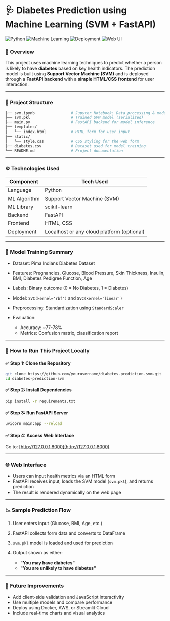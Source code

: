 # 🩺 Diabetes Prediction using Machine Learning (SVM + FastAPI)

![Python](https://img.shields.io/badge/Python-3.9%2B-blue) ![Machine Learning](https://img.shields.io/badge/Model-SVM-green) ![Deployment](https://img.shields.io/badge/Deployed-FastAPI-orange) ![Web UI](https://img.shields.io/badge/Frontend-HTML%2FCSS-yellow)

### 📌 Overview

This project uses machine learning techniques to predict whether a person is likely to have **diabetes** based on key health indicators. The prediction model is built using **Support Vector Machine (SVM)** and is deployed through a **FastAPI backend** with a **simple HTML/CSS frontend** for user interaction.

---

### 📁 Project Structure

```bash
├── svm.ipynb                # Jupyter Notebook: Data processing & model training
├── svm.pkl                  # Trained SVM model (serialized)
├── main.py                  # FastAPI backend for model inference
├── templates/
│   └── index.html           # HTML form for user input
├── static/
│   └── style.css            # CSS styling for the web form
├── diabetes.csv             # Dataset used for model training
└── README.md                # Project documentation
```

---

### ⚙️ Technologies Used

| Component    | Tech Used                                  |
| ------------ | ------------------------------------------ |
| Language     | Python                                     |
| ML Algorithm | Support Vector Machine (SVM)               |
| ML Library   | scikit-learn                               |
| Backend      | FastAPI                                    |
| Frontend     | HTML, CSS                                  |
| Deployment   | Localhost or any cloud platform (optional) |

---

### 🧠 Model Training Summary

* Dataset: Pima Indians Diabetes Dataset
* Features: Pregnancies, Glucose, Blood Pressure, Skin Thickness, Insulin, BMI, Diabetes Pedigree Function, Age
* Labels: Binary outcome (0 = No Diabetes, 1 = Diabetes)
* Model: `SVC(kernel='rbf')` and `SVC(kernel='linear')`
* Preprocessing: Standardization using `StandardScaler`
* Evaluation:

  * Accuracy: \~77-78%
  * Metrics: Confusion matrix, classification report

---

### 🚀 How to Run This Project Locally

#### ✅ Step 1: Clone the Repository

```bash
git clone https://github.com/yourusername/diabetes-prediction-svm.git
cd diabetes-prediction-svm
```

#### ✅ Step 2: Install Dependencies

```bash
pip install -r requirements.txt
```

#### ✅ Step 3: Run FastAPI Server

```bash
uvicorn main:app --reload
```

#### ✅ Step 4: Access Web Interface

Go to: [http://127.0.0.1:8000](http://127.0.0.1:8000)

---

### 🌐 Web Interface

* Users can input health metrics via an HTML form
* FastAPI receives input, loads the SVM model (`svm.pkl`), and returns prediction
* The result is rendered dynamically on the web page

---

### 📉 Sample Prediction Flow

1. User enters input (Glucose, BMI, Age, etc.)
2. FastAPI collects form data and converts to DataFrame
3. `svm.pkl` model is loaded and used for prediction
4. Output shown as either:

   * **"You may have diabetes"**
   * **"You are unlikely to have diabetes"**

---

### 📌 Future Improvements

* Add client-side validation and JavaScript interactivity
* Use multiple models and compare performance
* Deploy using Docker, AWS, or Streamlit Cloud
* Include real-time charts and visual analytics
